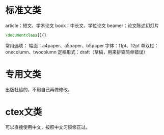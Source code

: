 # 标准文类

article：短文、学术论文
book：中长文、学位论文
beamer：论文陈述幻灯片

```latex
\documentclass[]{}
```

常用选项：
幅面：a4paper、a5paper、b5paper
字体：11pt、12pt
单双栏：onecolumn、twocolumn
定稿形式：draft（草稿，用来排查简单错误）

# 专用文类
出版社给的，不用自己再做修改。

# ctex文类
可以直接使用中文，按照中文习惯修正过。
